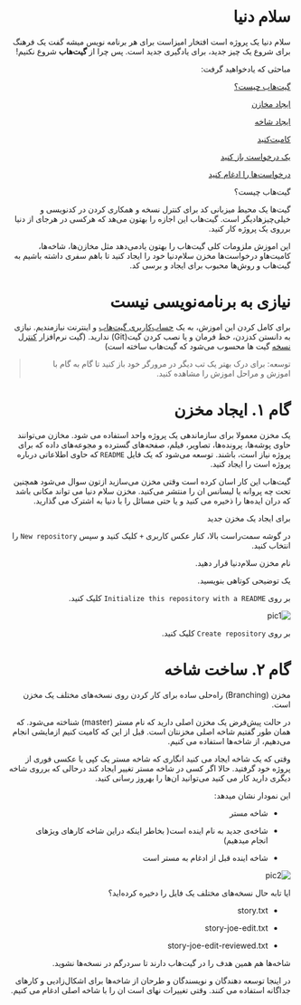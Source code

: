 <div dir=rtl>

# سلام دنیا

سلام دنیا یک پروژه است افتخار امیزاست برای هر برنامه نویس میشه گفت یک فرهنگ برای شروع یک چیز جدید، برای یادگیری جدید است. پس چرا از **گیت‌هاب** شروع نکنیم!

مباحثی که یاد‌خواهید گرفت:

[گیت‌هاب چیست؟](https://github.com/elias8702/Hello-World "What is GitHub?")

[ایجاد مخازن](https://github.com/elias8702/Hello-World "Create a Repository")

[ایجاد شاخه](https://github.com/elias8702/Hello-World "Create a Branch")

[کامیت‌کنید](https://github.com/elias8702/Hello-World "Make a Commit") 

[یک درخواست باز کنید](https://github.com/elias8702/Hello-World  "Open a Pull Request")

[در‌خواست‌‌ها را ادغام کنید](https://github.com/elias8702/Hello-World  "Merge Pull Request")


گیت‌هاب چیست؟

گیت‌ها یک محیط میزبانی کد برای کنترل نسخه و همکاری کردن در کدنویسی و خیلی‌چیزهادیگر است. گیت‌هاب این اجازه را بهتون می‌هد که هرکسی در هرجای از دنیا برروی یک پروژه کار کنید.

این اموزش ملزومات کلی گیت‌هاب را بهتون یادمی‌دهد مثل مخازن‌ها، شاخه‌ها، کامیت‌هاو درخواست‌ها
مخزن سلام‌دنیا خود را ایجاد کنید تا باهم سفری داشته باشیم به گیت‌هاب و روش‌ها محبوب برای ایجاد و برسی کد.


# نیازی به برنامه‌نویسی نیست

برای کامل کردن این اموزش، به یک [حساب‌کاربری گیت‌هاب](http://github.com/) و اینترنت نیازمندیم. نیازی به دانستن کدزدن، خط فرمان و یا نصب کردن گیت(Git) ندارید. (گیت نرم‌افزار [کنترل نسخه](null "version control ") گیت ها محسوب می‌شود که گیت‌هاب ساخته است)


> توسعه: برای درک بهتر یک تب دیگر در مرورگر خود باز کنید تا گام به گام با اموزش و مراحل اموزش را مشاهده کنید.



# گام ۱. ایجاد مخزن

یک مخزن معمولا برای سازماندهی یک پروژه واحد استفاده می شود. مخازن می‌توانند حاوی پوشه‌ها، پرونده‌ها، تصاویر، فیلم، صفحه‌های گسترده و مجوعه‌های داده که برای پروژه نیاز است، باشند. توسعه می‌شود که یک فایل `README` که حاوی اطلاعاتی درباره پروژه‌ است را ایجاد کنید. 

گیت‌هاب این کار اسان کرده است وقتی مخزن می‌سازید ازتون سوال می‌شود همچنین تحت چه پروانه یا لیسانس ان را منتشر می‌کنید. مخزن سلام دنیا می تواند مکانی باشد که دران ایده‌ها را ذخیره می کنید و یا حتی مسائل را با دنیا به اشترک می گذارید.


برای ایجاد یک مخزن جدید

در گوشه سمت‌راست بالا، کنار عکس کاربری `+` کلیک کنید و سپس `New repository` را انتخاب کنید.

نام مخزن سلام‌دنیا قرار دهید.

یک توضیحی کوتاهی بنویسید.

بر روی `Initialize this repository with a README` کلیک کنید.

![pic1](https://guides.github.com/activities/hello-world/create-new-repo.png "To create a new repository")

بر روی `Create repository` کلیک کنید.


# گام ۲. ساخت شاخه

مخزن (Branching) راه‌حلی ساده برای کار کردن روی نسخه‌های مختلف یک مخزن است.

در حالت پیش‌فرض یک مخزن اصلی دارید که نام مستر (master) شناخته می‌شود. که همان طور گفتیم شاخه اصلی مخزنتان است. قبل از این که کامیت کنیم ازمایشی انجام می‌دهیم، از شاخه‌ها استفاده می کنیم.

وقتی که یک شاخه ایجاد می کنید انگاری که شاخه مستر یک کپی یا عکسی فوری از پروژه خود گرفتید. حالا اگر کسی در شاخه مستر تغییر ایجاد کند درحالی که برروی شاخه دیگری دارید کار می کنید می‌توانید ان‌ها را بهروز رسانی کنید.

این نمودار نشان میدهد:

- شاخه مستر


- شاخه‌ی جدید به نام اینده است( بخاطر اینکه دراین شاخه کار‌های ویژهای انجام میدهیم)


- شاخه اینده قبل از ادغام به مستر است

![pic2](https://guides.github.com/activities/hello-world/branching.png "diagram")

ایا تابه حال نسخه‌های مختلف یک فایل را دخیره کرده‌اید؟

- story.txt


- story-joe-edit.txt


- story-joe-edit-reviewed.txt

شاخه‌ها هم همین هدف را در گیت‌هاب دارند تا سردرگم در نسخه‌ها نشوید.

در اینجا توسعه دهندگان و نویسندگان و طرحان از شاخه‌ها برای اشکال‌زادیی و کارهای جداگانه استفاده می کنند. وقتی تغییرات نهای است ان را با شاخه اصلی ادغام می کنیم.




